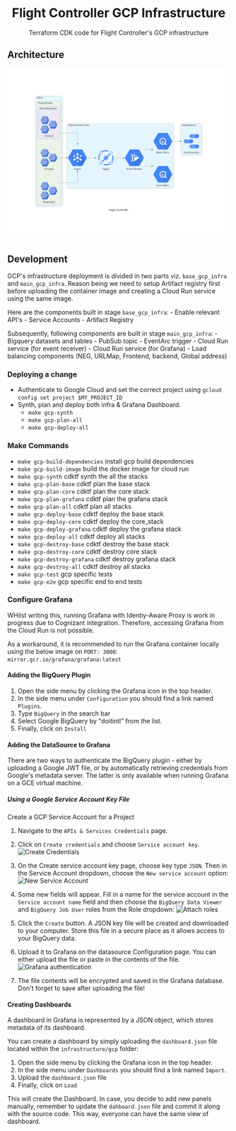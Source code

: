 <h1 align="center">Flight Controller GCP Infrastructure</h1>
<p align="center">Terraform CDK code for Flight Controller's GCP infrastructure</p>

## Architecture

![Flight Controller Architecture](/images/gcp_flight_controller.png)

## Development

GCP's infrastructure deployment is divided in two parts viz. `base_gcp_infra` and `main_gcp_infra`. Reason being we need to setup Artifact registry first before uploading the container image and creating a Cloud Run service using the same image. 

Here are the components built in stage `base_gcp_infra`:
    - Enable relevant API's
    - Service Accounts
    - Artifact Registry

Subsequently, following components are built in stage `main_gcp_infra`:
    - Bigquery datasets and tables
    - PubSub topic
    - EventArc trigger
    - Cloud Run service (for event receiver)
    - Cloud Run service (for Grafana)
    - Load balancing components (NEG, URLMap, Frontend, backend, Global address)

### Deploying a change

- Authenticate to Google Cloud and set the correct project using `gcloud config set project $MY_PROJECT_ID`
- Synth, plan and deploy both infra & Grafana Dashboard.
  - `make gcp-synth`
  - `make gcp-plan-all`
  - `make gcp-deploy-all`

### Make Commands

- `make gcp-build-dependencies` install gcp build dependencies
- `make gcp-build-image` build the docker image for cloud run
- `make gcp-synth` cdktf synth the all the stacks
- `make gcp-plan-base` cdktf plan the base stack
- `make gcp-plan-core` cdktf plan the core stack
- `make gcp-plan-grafana` cdktf plan the grafana stack
- `make gcp-plan-all` cdktf plan all stacks
- `make gcp-deploy-base` cdktf deploy the base stack
- `make gcp-deploy-core` cdktf deploy the core_stack
- `make gcp-deploy-grafana` cdktf deploy the grafana stack
- `make gcp-deploy-all` cdktf deploy all stacks
- `make gcp-destroy-base` cdktf destroy the base stack
- `make gcp-destroy-core` cdktf destroy core stack
- `make gcp-destroy-grafana` cdktf destroy grafana stack
- `make gcp-destroy-all` cdktf destroy all stacks
- `make gcp-test` gcp specific tests
- `make gcp-e2e` gcp specific end to end tests

### Configure Grafana

WHilst writing this, running Grafana with Identiy-Aware Proxy is work in progress due to Cognizant integration. Therefore, accessing Grafana from the Cloud Run is not possible. 

As a workaround, it is recommended to run the Grafana container locally using the below image on `PORT: 3000`:
`mirror.gcr.io/grafana/grafana:latest`

#### Adding the BigQuery Plugin

1. Open the side menu by clicking the Grafana icon in the top header.
2. In the side menu under `Configuration` you should find a link named `Plugins`.
3. Type `BigQuery` in the search bar
4. Select Google BigQuery by "doitintl" from the list.
5. Finally, click on `Install`

#### Adding the DataSource to Grafana

There are two ways to authenticate the BigQuery plugin - either by uploading a Google JWT file, or by automatically retrieving credentials from Google's metadata server. The latter is only available when running Grafana on a GCE virtual machine.

##### Using a Google Service Account Key File

Create a GCP Service Account for a Project

1. Navigate to the `APIs & Services Credentials` page.
2. Click on `Create credentials` and choose `Service account key`.
![Create Credentials](/images/credentials.png)

1. On the Create service account key page, choose key type `JSON`. Then in the Service Account dropdown, choose the `New service account` option:
![New Service Account](/images/service_account_key.png)

1. Some new fields will appear. Fill in a name for the service account in the `Service account name` field and then choose the `BigQuery Data Viewer` and `BigQuery Job User` roles from the Role dropdown:
![Attach roles](/images/service_account_role.png)

1. Click the `Create` button. A JSON key file will be created and downloaded to your computer. Store this file in a secure place as it allows access to your BigQuery data.

2. Upload it to Grafana on the datasource Configuration page. You can either upload the file or paste in the contents of the file.
![Grafana authentication](/images/grafana_authentication.png)

1. The file contents will be encrypted and saved in the Grafana database. Don't forget to save after uploading the file!

#### Creating Dashboards

A dashboard in Grafana is represented by a JSON object, which stores metadata of its dashboard.

You can create a dashboard by simply uploading the `dashboard.json` file located within the `infrastructure/gcp` folder:

1. Open the side menu by clicking the Grafana icon in the top header.
2. In the side menu under `Dashboards` you should find a link named `Import`.
3. Upload the `dashboard.json` file
4. Finally, click on `Load`

This will create the Dashboard. In case, you decide to add new panels manually, remember to update the `dahboard.json` file and commit it along with the source code. This way, everyone can have the same view of dashboard.